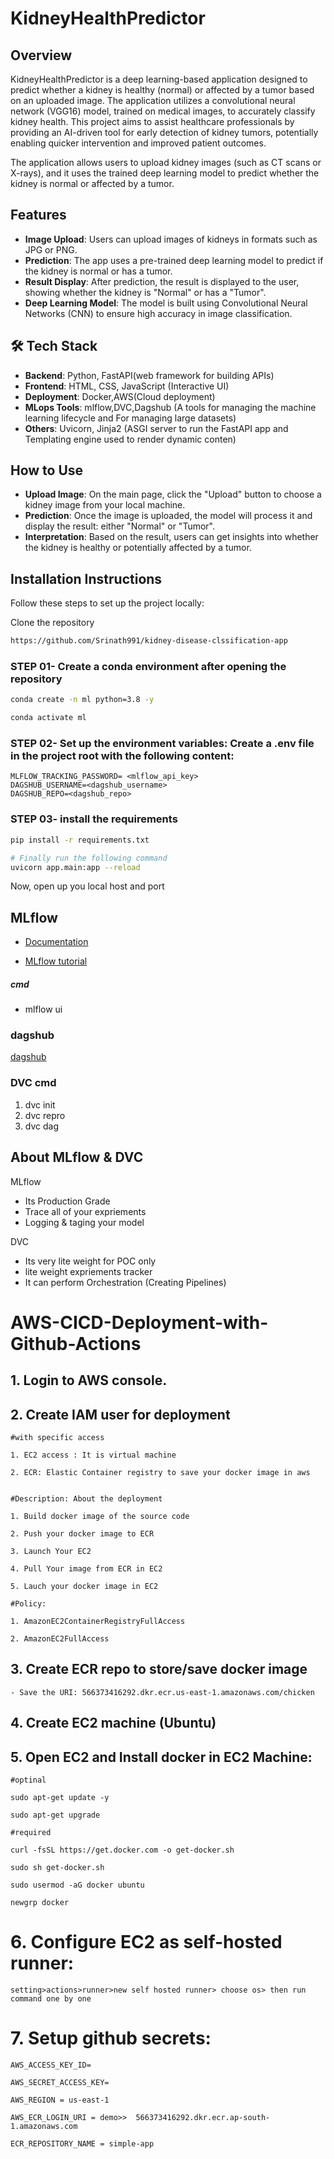 # KidneyHealthPredictor
## Overview
KidneyHealthPredictor is a deep learning-based application designed to predict whether a kidney is healthy (normal) or affected by a tumor based on an uploaded image. The application utilizes a convolutional neural network (VGG16) model, trained on medical images, to accurately classify kidney health. This project aims to assist healthcare professionals by providing an AI-driven tool for early detection of kidney tumors, potentially enabling quicker intervention and improved patient outcomes.

The application allows users to upload kidney images (such as CT scans or X-rays), and it uses the trained deep learning model to predict whether the kidney is normal or affected by a tumor.

## Features
- **Image Upload**: Users can upload images of kidneys in formats such as JPG or PNG.
- **Prediction**: The app uses a pre-trained deep learning model to predict if the kidney is normal or has a tumor.
- **Result Display**: After prediction, the result is displayed to the user, showing whether the kidney is "Normal" or has a "Tumor".
- **Deep Learning Model**: The model is built using Convolutional Neural Networks (CNN) to ensure high accuracy in image classification.

## 🛠️ Tech Stack
- **Backend**: Python, FastAPI(web framework for building APIs)
- **Frontend**: HTML, CSS, JavaScript (Interactive UI)
- **Deployment**: Docker,AWS(Cloud deployment)
- **MLops Tools**: mlflow,DVC,Dagshub (A tools for managing the machine learning lifecycle and For managing large datasets)
- **Others**: Uvicorn, Jinja2 (ASGI server to run the FastAPI app and Templating engine used to render dynamic conten)

## How to Use
- **Upload Image**: On the main page, click the "Upload" button to choose a kidney image from your local machine.
- **Prediction**: Once the image is uploaded, the model will process it and display the result: either "Normal" or "Tumor".
- **Interpretation**: Based on the result, users can get insights into whether the kidney is healthy or potentially affected by a tumor.

## Installation Instructions
Follow these steps to set up the project locally:

Clone the repository

```bash
https://github.com/Srinath991/kidney-disease-clssification-app
```
### STEP 01- Create a conda environment after opening the repository

```bash
conda create -n ml python=3.8 -y
``` 
```bash
conda activate ml
```
### STEP 02- Set up the environment variables: Create a .env file in the project root with the following content:
    MLFLOW_TRACKING_PASSWORD= <mlflow_api_key>
    DAGSHUB_USERNAME=<dagshub_username>
    DAGSHUB_REPO=<dagshub_repo>


### STEP 03- install the requirements
```bash
pip install -r requirements.txt
```

```bash
# Finally run the following command
uvicorn app.main:app --reload
```

Now,
open up you local host and port




## MLflow

- [Documentation](https://mlflow.org/docs/latest/index.html)

- [MLflow tutorial](https://youtu.be/qdcHHrsXA48?si=bD5vDS60akNphkem)

##### cmd
- mlflow ui

### dagshub
[dagshub](https://dagshub.com/)



### DVC cmd

1. dvc init
2. dvc repro
3. dvc dag


## About MLflow & DVC

MLflow

 - Its Production Grade
 - Trace all of your expriements
 - Logging & taging your model


DVC 

 - Its very lite weight for POC only
 - lite weight expriements tracker
 - It can perform Orchestration (Creating Pipelines)



# AWS-CICD-Deployment-with-Github-Actions

## 1. Login to AWS console.

## 2. Create IAM user for deployment

	#with specific access

	1. EC2 access : It is virtual machine

	2. ECR: Elastic Container registry to save your docker image in aws


	#Description: About the deployment

	1. Build docker image of the source code

	2. Push your docker image to ECR

	3. Launch Your EC2 

	4. Pull Your image from ECR in EC2

	5. Lauch your docker image in EC2

	#Policy:

	1. AmazonEC2ContainerRegistryFullAccess

	2. AmazonEC2FullAccess

	
## 3. Create ECR repo to store/save docker image
    - Save the URI: 566373416292.dkr.ecr.us-east-1.amazonaws.com/chicken

	
## 4. Create EC2 machine (Ubuntu) 

## 5. Open EC2 and Install docker in EC2 Machine:
	
	
	#optinal

	sudo apt-get update -y

	sudo apt-get upgrade
	
	#required

	curl -fsSL https://get.docker.com -o get-docker.sh

	sudo sh get-docker.sh

	sudo usermod -aG docker ubuntu

	newgrp docker
	
# 6. Configure EC2 as self-hosted runner:
    setting>actions>runner>new self hosted runner> choose os> then run command one by one


# 7. Setup github secrets:

    AWS_ACCESS_KEY_ID=

    AWS_SECRET_ACCESS_KEY=

    AWS_REGION = us-east-1

    AWS_ECR_LOGIN_URI = demo>>  566373416292.dkr.ecr.ap-south-1.amazonaws.com

    ECR_REPOSITORY_NAME = simple-app

